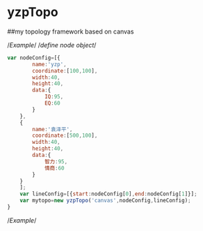 # yzpTopo
##my topology framework based on canvas

/*Example*/
/*define node object*/
```javascript
var nodeConfig=[{
		name:'yzp',
		coordinate:[100,100],
		width:40,
		height:40,
		data:{
			IQ:95,
			EQ:60
		}
	},
	{
		name:'袁泽平',
		coordinate:[500,100],
		width:40,
		height:40,
		data:{
			智力:95,
			情商:60
		}
	}
	];
	var lineConfig=[{start:nodeConfig[0],end:nodeConfig[1]}];
	var mytopo=new yzpTopo('canvas',nodeConfig,lineConfig);
}
```
/*Example*/
